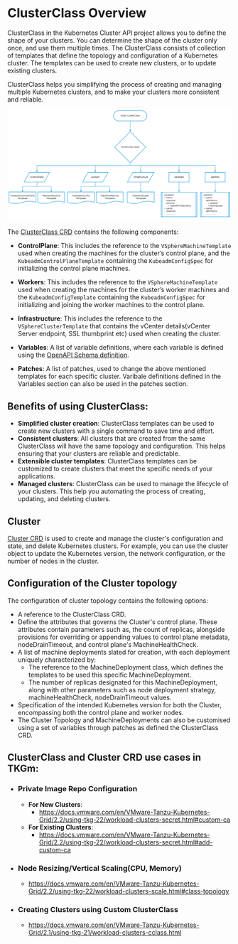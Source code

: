 ﻿# ClusterClass Overview

ClusterClass in the Kubernetes Cluster API project allows you to define the shape of your clusters. You can determine the shape of the cluster only once, and use them  multiple times. The ClusterClass consists of collection of templates that define the topology and configuration of a Kubernetes cluster. The templates can be used to create new clusters, or to update existing clusters. 

ClusterClass helps you simplifying the process of creating and managing multiple Kubernetes clusters, and to make your clusters more consistent and reliable.

![ClusterClass Components](./img/clusterclass/ClusterClass_components.jpg)

The [ClusterClass CRD](https://doc.crds.dev/github.com/kubernetes-sigs/cluster-api/cluster.x-k8s.io/ClusterClass/v1beta1) contains the following components:

- **ControlPlane**: This includes the reference to the `VSphereMachineTemplate` used when creating the machines for the cluster’s control plane, and the `KubeadmControlPlaneTemplate` containing the `KubeadmConfigSpec` for initializing the control plane machines.
- **Workers**: This includes the reference to the `VSphereMachineTemplate` used when creating the machines for the cluster’s worker machines and the `KubeadmConfigTemplate` containing the `KubeadmConfigSpec` for initializing and joining the worker machines to the control plane.
- **Infrastructure**: This includes the reference to the `VSphereClusterTemplate` that contains the vCenter details(vCenter Server endpoint, SSL thumbprint etc) used when creating the cluster.
- **Variables**: A list of variable definitions, where each variable is defined using the [OpenAPI Schema definition](https://github.com/kubernetes/apiextensions-apiserver/blob/master/pkg/apis/apiextensions/types_jsonschema.go).

- **Patches**: A list of patches, used to change the above mentioned templates for each specific cluster. Varibale definitions defined in the Variables section can also be used in the patches section.

## Benefits of using ClusterClass:

- **Simplified cluster creation**: ClusterClass templates can be used to create new clusters with a single command to save time and effort.
- **Consistent clusters**: All clusters that are created from the same ClusterClass will have the same topology and configuration. This helps ensuring that your clusters are reliable and predictable.
- **Extensible cluster templates**: ClusterClass templates can be customized to create clusters that meet the specific needs of your applications.
- **Managed clusters**: ClusterClass can be used to manage the lifecycle of your clusters. This help you automating the process of creating, updating, and deleting clusters.

## Cluster 

[Cluster CRD](https://doc.crds.dev/github.com/kubernetes-sigs/cluster-api/cluster.x-k8s.io/Cluster/v1beta1) is used to create and manage the cluster's configuration and state, and delete Kubernetes clusters. For example, you can use the cluster object to update the Kubernetes version, the network configuration, or the number of nodes in the cluster.


## Configuration of the Cluster topology
The configuration of cluster topology contains the following options:

- A reference to the ClusterClass CRD.
- Define the attributes that governs the Cluster's control plane. These attributes contain parameters such as, the count of replicas, alongside provisions for overriding or appending values to control plane metadata, nodeDrainTimeout, and control plane's MachineHealthCheck.
- A list of machine deployments slated for creation, with each deployment uniquely characterized by:
  - The reference to the MachineDeployment class, which defines the templates to be used this specific MachineDeployment.
  - The number of replicas designated for this MachineDeployment, along with other parameters such as node deployment strategy, machineHealthCheck, nodeDrainTimeout values.
- Specification of the intended Kubernetes version for both the Cluster, encompassing both the control plane and worker nodes.
- The Cluster Topology and MachineDeployments can also be customised using a set of variables through patches as defined the ClusterClass CRD. 


## ClusterClass and Cluster CRD use cases in TKGm:
- ### Private Image Repo Configuration
  - **For New Clusters**: 
    - <https://docs.vmware.com/en/VMware-Tanzu-Kubernetes-Grid/2.2/using-tkg-22/workload-clusters-secret.html#custom-ca>
  - **For Existing Clusters**: 
    - <https://docs.vmware.com/en/VMware-Tanzu-Kubernetes-Grid/2.2/using-tkg-22/workload-clusters-secret.html#add-custom-ca>
- ### Node Resizing/Vertical Scaling(CPU, Memory)

  - <https://docs.vmware.com/en/VMware-Tanzu-Kubernetes-Grid/2.2/using-tkg-22/workload-clusters-scale.html#class-topology>

- ### Creating Clusters using Custom ClusterClass
  -  <https://docs.vmware.com/en/VMware-Tanzu-Kubernetes-Grid/2.1/using-tkg-21/workload-clusters-cclass.html>



